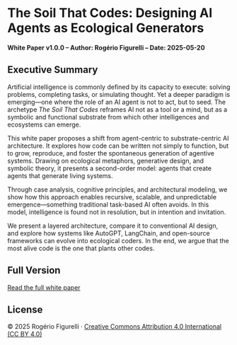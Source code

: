 # The Soil That Codes: Designing AI Agents as Ecological Generators  
**White Paper v1.0.0 – Author: Rogério Figurelli – Date: 2025-05-20**

## Executive Summary  
Artificial intelligence is commonly defined by its capacity to execute: solving problems, completing tasks, or simulating thought. Yet a deeper paradigm is emerging—one where the role of an AI agent is not to act, but to seed. The archetype *The Soil That Codes* reframes AI not as a tool or a mind, but as a symbolic and functional substrate from which other intelligences and ecosystems can emerge.

This white paper proposes a shift from agent-centric to substrate-centric AI architecture. It explores how code can be written not simply to function, but to grow, reproduce, and foster the spontaneous generation of agentive systems. Drawing on ecological metaphors, generative design, and symbolic theory, it presents a second-order model: agents that create agents that generate living systems.

Through case analysis, cognitive principles, and architectural modeling, we show how this approach enables recursive, scalable, and unpredictable emergence—something traditional task-based AI often avoids. In this model, intelligence is found not in resolution, but in intention and invitation.

We present a layered architecture, compare it to conventional AI design, and explore how systems like AutoGPT, LangChain, and open-source frameworks can evolve into ecological coders. In the end, we argue that the most alive code is the one that plants other codes.

## Full Version

[Read the full white paper](https://github.com/rfigurelli/The-Soil-That-Codes/blob/main/The_Soil_That_Codes_White_Paper_v1_0.md)

## License

© 2025 Rogério Figurelli · [Creative Commons Attribution 4.0 International (CC BY 4.0)](https://creativecommons.org/licenses/by/4.0/)
